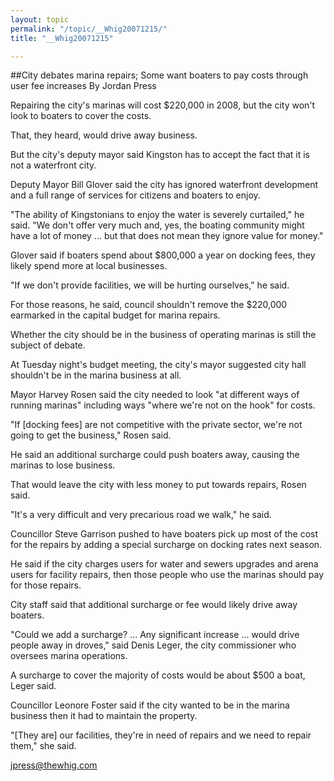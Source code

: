 ```yaml
---
layout: topic
permalink: "/topic/__Whig20071215/"
title: "__Whig20071215"

---
```


##City debates marina repairs; Some want boaters to pay costs through user fee increases
By Jordan Press

Repairing the city's marinas will cost $220,000 in 2008, but the city won't look to boaters to cover the costs.

That, they heard, would drive away business.

But the city's deputy mayor said Kingston has to accept the fact that it is not a waterfront city.

Deputy Mayor Bill Glover said the city has ignored waterfront development and a full range of services for citizens and boaters to enjoy.

"The ability of Kingstonians to enjoy the water is severely curtailed," he said. "We don't offer very much and, yes, the boating community might have a lot of money ... but that does not mean they ignore value for money."

Glover said if boaters spend about $800,000 a year on docking fees, they likely spend more at local businesses.

"If we don't provide facilities, we will be hurting ourselves," he said.

For those reasons, he said, council shouldn't remove the $220,000 earmarked in the capital budget for marina repairs.

Whether the city should be in the business of operating marinas is still the subject of debate.

At Tuesday night's budget meeting, the city's mayor suggested city hall shouldn't be in the marina business at all.

Mayor Harvey Rosen said the city needed to look "at different ways of running marinas" including ways "where we're not on the hook" for costs.

"If [docking fees] are not competitive with the private sector, we're not going to get the business," Rosen said.

He said an additional surcharge could push boaters away, causing the marinas to lose business.

That would leave the city with less money to put towards repairs, Rosen said.

"It's a very difficult and very precarious road we walk," he said.

Councillor Steve Garrison pushed to have boaters pick up most of the cost for the repairs by adding a special surcharge on docking rates next season.

He said if the city charges users for water and sewers upgrades and arena users for facility repairs, then those people who use the marinas should pay for those repairs.

City staff said that additional surcharge or fee would likely drive away boaters.

"Could we add a surcharge? ... Any significant increase ... would drive people away in droves," said Denis Leger, the city commissioner who oversees marina operations.

A surcharge to cover the majority of costs would be about $500 a boat, Leger said.

Councillor Leonore Foster said if the city wanted to be in the marina business then it had to maintain the property.

"[They are] our facilities, they're in need of repairs and we need to repair them," she said.

jpress@thewhig.com


